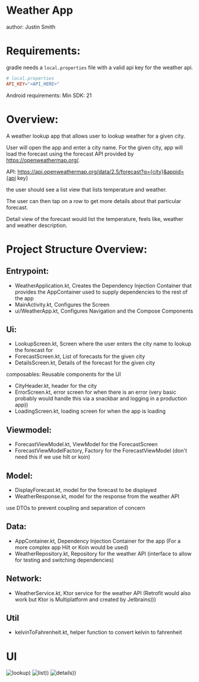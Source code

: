 # Weather App

author: Justin Smith

# Requirements:

gradle needs a `local.properties` file with a valid api key for the weather api.

```toml
# local.properties
API_KEY="<API_HERE>"
```

Android requirements:
Min SDK: 21

# Overview:

A weather lookup app that allows user to lookup weather for a given city.

User will open the app and enter a city name. For the given city, app will load the forecast using the forecast API provided by https://openweathermap.org/.

API: https://api.openweathermap.org/data/2.5/forecast?q={city}&appid={api key}

the user should see a list view that lists temperature and weather.

The user can then tap on a row to get more details about that particular forecast.

Detail view of the forecast would list the temperature, feels like, weather and weather description.

# Project Structure Overview:

## Entrypoint:

- WeatherApplication.kt, Creates the Dependency Injection Container that provides the AppContainer used to supply dependencies to the rest of the app
- MainActivity.kt, Configures the Screen
- ui/WeatherApp.kt, Configures Navigation and the Compose Components

## Ui:

- LookupScreen.kt, Screen where the user enters the city name to lookup the forecast for
- ForecastScreen.kt, List of forecasts for the given city
- DetailsScreen.kt, Details of the forecast for the given city

composables: Reusable components for the UI

- CityHeader.kt, header for the city
- ErrorScreen.kt, error screen for when there is an error (very basic probably would handle this via a snackbar and logging in a production app))
- LoadingScreen.kt, loading screen for when the app is loading

## Viewmodel:

- ForecastViewModel.kt, ViewModel for the ForecastScreen
- ForecastViewModelFactory, Factory for the ForecastViewModel (don't need this if we use hilt or koin)

## Model:

- DisplayForecast.kt, model for the forecast to be displayed
- WeatherResponse.kt, model for the response from the weather API

use DTOs to prevent coupling and separation of concern

## Data:

- AppContainer.kt, Dependency Injection Container for the app (For a more complex app Hilt or Koin would be used)
- WeatherRepository.kt, Repository for the weather API (interface to allow for testing and switching dependencies)

## Network:

- WeatherService.kt, Ktor service for the weather API (Retrofit would also work but Ktor is Multiplatform and created by Jetbrains)))

## Util

- kelvinToFahrenheit.kt, helper function to convert kelvin to fahrenheit


# UI

![lookup](/images/lookup.png))
![list](/images/list.png)))
![details](/images/details.png)))
